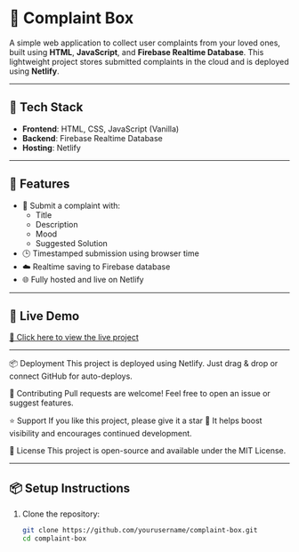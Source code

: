 # 📨 Complaint Box

A simple web application to collect user complaints from your loved ones, built using **HTML**, **JavaScript**, and **Firebase Realtime Database**. This lightweight project stores submitted complaints in the cloud and is deployed using **Netlify**.

---

## 🔧 Tech Stack 

- **Frontend**: HTML, CSS, JavaScript (Vanilla)
- **Backend**: Firebase Realtime Database
- **Hosting**: Netlify

---

## 🚀 Features

- 📝 Submit a complaint with:
  - Title
  - Description
  - Mood 
  - Suggested Solution 
- 🕒 Timestamped submission using browser time
- ☁️ Realtime saving to Firebase database
- 🌐 Fully hosted and live on Netlify

---

## 🔗 Live Demo

[🔗 Click here to view the live project](https://complaintsbox.netlify.app/)

---

📦 Deployment
This project is deployed using Netlify.
Just drag & drop or connect GitHub for auto-deploys.

🤝 Contributing
Pull requests are welcome! Feel free to open an issue or suggest features.

⭐ Support
If you like this project, please give it a star 🌟
It helps boost visibility and encourages continued development.



📄 License
This project is open-source and available under the MIT License.

---


## 📦 Setup Instructions

1. Clone the repository:
   ```bash
   git clone https://github.com/yourusername/complaint-box.git
   cd complaint-box


